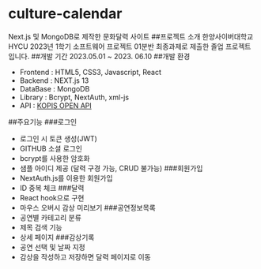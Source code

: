 # culture-calendar
Next.js 및 MongoDB로 제작한 문화달력 사이트
##프로젝트 소개
한양사이버대학교HYCU 2023년 1학기 소프트웨어 프로젝트 01분반 최종과제로 제출한 졸업 프로젝트 입니다. 
##개발 기간
2023.05.01 ~ 2023. 06.10
##개발 환경
- Frontend : HTML5, CSS3, Javascript, React
- Backend : NEXT.js 13
- DataBase : MongoDB
- Library : Bcrypt, NextAuth, xml-js
- API : [KOPIS OPEN API](https://www.kopis.or.kr/por/cs/openapi/openApiInfo.do?menuId=MNU_00074)

##주요기능
###로그인
- 로그인 시 토큰 생성(JWT)
- GITHUB 소셜 로그인
- bcrypt를 사용한 암호화
- 샘플 아이디 제공 (달력 구경 가능, CRUD 불가능) 
###회원가입
- NextAuth.js를 이용한 회원가입
- ID 중복 체크
###달력
- React hook으로 구현
- 마우스 오버시 감상 미리보기
###공연정보목록
- 공연별 카테고리 분류
- 제목 검색 기능
- 상세 페이지
###감상기록
- 공연 선택 및 날짜 지정
- 감상을 작성하고 저장하면 달력 페이지로 이동
